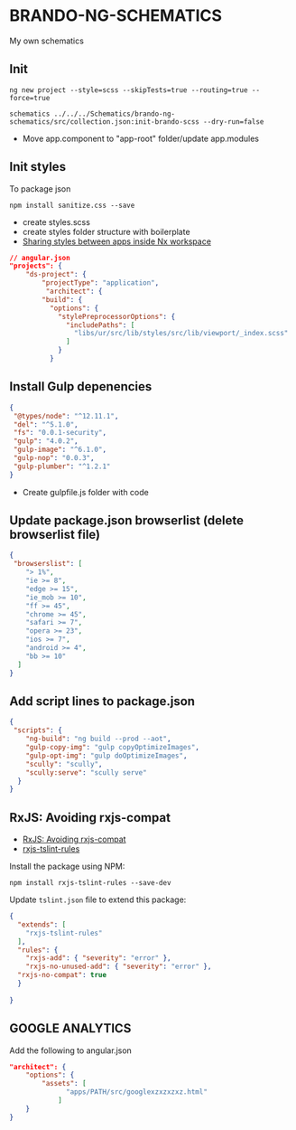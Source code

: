 # BRANDO-NG-SCHEMATICS

My own schematics

## Init
    ng new project --style=scss --skipTests=true --routing=true --force=true
    
    schematics ../../../Schematics/brando-ng-schematics/src/collection.json:init-brando-scss --dry-run=false

- Move app.component to "app-root" folder/update app.modules

## Init styles
To package json

    npm install sanitize.css --save
-  create styles.scss
-  create styles folder structure with boilerplate
-  [Sharing styles between apps inside Nx workspace](https://dev.to/vitorstick/sharing-styles-between-apps-inside-nx-workspace-20i5)

```json
// angular.json
"projects": {
    "ds-project": {
        "projectType": "application",
         "architect": {
        "build": {
          "options": {
            "stylePreprocessorOptions": {
              "includePaths": [
                "libs/ur/src/lib/styles/src/lib/viewport/_index.scss"
              ]
            }
          }
```


## Install Gulp depenencies
```json
{
 "@types/node": "^12.11.1",
 "del": "^5.1.0",
 "fs": "0.0.1-security",
 "gulp": "4.0.2",
 "gulp-image": "^6.1.0",
 "gulp-nop": "0.0.3",
 "gulp-plumber": "^1.2.1"
}
```
- Create gulpfile.js folder with code
## Update package.json browserlist (delete browserlist file)
```json
{
 "browserslist": [
    "> 1%",
    "ie >= 8",
    "edge >= 15",
    "ie_mob >= 10",
    "ff >= 45",
    "chrome >= 45",
    "safari >= 7",
    "opera >= 23",
    "ios >= 7",
    "android >= 4",
    "bb >= 10"
  ]
}
  ```
## Add script lines to package.json
```json
{
 "scripts": {
    "ng-build": "ng build --prod --aot",
    "gulp-copy-img": "gulp copyOptimizeImages",
    "gulp-opt-img": "gulp doOptimizeImages",
    "scully": "scully",
    "scully:serve": "scully serve"
  }
}  
  ```
## RxJS: Avoiding rxjs-compat
- [RxJS: Avoiding rxjs-compat](https://medium.com/@cartant/rxjs-avoiding-rxjs-compat-4b79a566359b)
- [rxjs-tslint-rules](https://github.com/cartant/rxjs-tslint-rules)
 
Install the package using NPM:

    npm install rxjs-tslint-rules --save-dev

Update `tslint.json` file to extend this package:

```json
{
  "extends": [
    "rxjs-tslint-rules"
  ],
  "rules": {
    "rxjs-add": { "severity": "error" },
    "rxjs-no-unused-add": { "severity": "error" },
  "rxjs-no-compat": true
  }
  
}
```
## GOOGLE ANALYTICS
Add the following to angular.json
```json
"architect": {
    "options": {
        "assets": [
              "apps/PATH/src/googlexzxzxzxz.html"
            ]
    }
}
```
